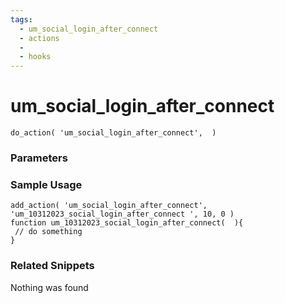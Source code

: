 ```yaml
---
tags: 
  - um_social_login_after_connect
  - actions
  - 
  - hooks
---
```

# um\_social\_login\_after\_connect

``` php:no-line-numbers
do_action( 'um_social_login_after_connect',  )
```
<div class='hook-sep'></div>

### Parameters

<div class='hook-sep'></div>



### Sample Usage

``` php:no-line-numbers
add_action( 'um_social_login_after_connect', 'um_10312023_social_login_after_connect ', 10, 0 )
function um_10312023_social_login_after_connect(  ){
 // do something
}
```
<div class='hook-sep'></div>



### Related Snippets

Nothing was found

